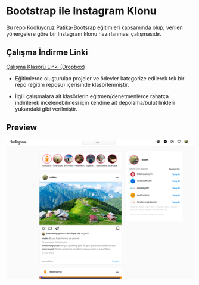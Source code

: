 # Bootstrap ile Instagram Klonu

Bu repo [Kodluyoruz](https://www.kodluyoruz.org) [Patika-Bootsrap](https://app.patika.dev/courses/bootstrap) eğitimleri kapsamında olup; verilen yönergelere göre bir Instagram klonu hazırlanması çalışmasıdır.

## Çalışma İndirme Linki

[Çalışma Klasörü Linki (Dropbox)](https://www.dropbox.com/sh/s2udi9ds8w66ozs/AAA6sxSfC5KwITHmYfBydLyqa?dl=0)

* Eğitimlerde oluşturulan projeler ve ödevler kategorize edilerek tek bir repo (eğitim reposu) içerisinde klasörlenmiştir.

* İlgili çalışmalara ait klasörlerin eğitmen/denetmenlerce rahatça indirilerek incelenebilmesi için kendine ait depolama/bulut linkleri yukarıdaki gibi verilmiştir.

## Preview

![echo-emrealper](css/assest/bootsrap-insta-pre-01.png)

